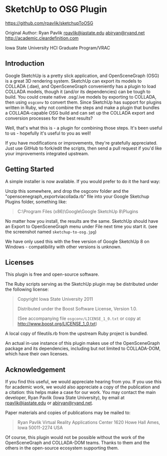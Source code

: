 SketchUp to OSG Plugin
======================

<https://github.com/rpavlik/sketchupToOSG>

Original Author: Ryan Pavlik <rpavlik@iastate.edu> <abiryan@ryand.net>
<http://academic.cleardefinition.com>

Iowa State University HCI Graduate Program/VRAC

Introduction
------------

Google SketchUp is a pretty slick application, and OpenSceneGraph (OSG) is a
great 3D rendering system. SketchUp can export its models to COLLADA (.dae),
and OpenSceneGraph conveniently has a plugin to load COLLADA models, though
it (and/or its dependencies) can be tough to build. You could create native
.osg/.ive models by exporting to COLLADA, then using `osgconv` to convert
them. Since SketchUp has support for plugins written in Ruby, why not combine
the steps and make a plugin that bundles a COLLADA-capable OSG build and
can set up the COLLADA export and conversion processes for the best results?

Well, that's what this is - a plugin for combining those steps. It's been
useful to us - hopefully it's useful to you as well!

If you have modifications or improvements, they're gratefully appreciated.
Just use GitHub to fork/edit the scripts, then send a pull request if you'd
like your improvements integrated upstream.

Getting Started
---------------
A simple installer is now available.  If you would prefer to do it the
hard way:

Unzip this somewhere, and drop the osgconv folder and the
"openscenegraph_exportviacollada.rb" file into your Google Sketchup
Plugins folder, something like:

> C:\Program Files (x86)\Google\Google SketchUp 8\Plugins

No matter how you install, the results are the same. SketchUp should
have an Export to OpenSceneGraph menu under File next time you start it.
(see the screenshot named `sketchup-to-osg.jpg`)

We have only used this with the free version of Google SketchUp 8 on Windows -
compatibility with other versions is unknown.

Licenses
--------

This plugin is free and open-source software.

The Ruby scripts serving as the SketchUp plugin may be distributed under
the following license:

> Copyright Iowa State University 2011
>
> Distributed under the Boost Software License, Version 1.0.
>
> (See accompanying file `osgconv/LICENSE_1_0.txt` or copy at
> <http://www.boost.org/LICENSE_1_0.txt>)

A local copy of fileutils.rb from the upstream Ruby project is bundled.

An actual in-use instance of this plugin makes use of the OpenSceneGraph
package and its dependencies, including but not limited to COLLADA-DOM,
which have their own licenses.

Acknowledgement
---------------

If you find this useful, we would appreciate hearing from you. If you
use this for academic work, we would also appreciate a copy of the
publication and a citation: this helps make a case for our work. You may
contact the main developer, Ryan Pavlik (Iowa State University), by
email at <rpavlik@iastate.edu> or <abiryan@ryand.net>.

Paper materials and copies of publications may be mailed to:

> Ryan Pavlik
> Virtual Reality Applications Center
> 1620 Howe Hall
> Ames, Iowa 50011-2274
> USA

Of course, this plugin would not be possible without the work of the
OpenSceneGraph and COLLADA-DOM teams. Thanks to them and the others in
the open-source ecosystem supporting them.
